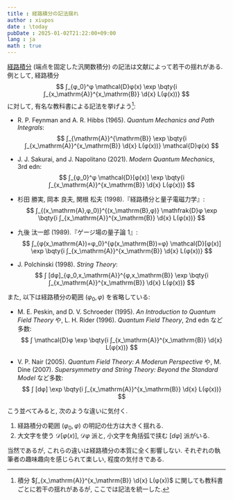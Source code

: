 ```yaml
---
title : 経路積分の記法揺れ
author : xiupos
date : \today
pubDate : 2025-01-02T21:22:00+09:00
lang : ja
math : true
---
```



[経路積分](/blog/note/functional/#%E6%B1%8E%E9%96%A2%E6%95%B0%E7%A9%8D%E5%88%86) (端点を固定した汎関数積分) の記法は文献によって若干の揺れがある. 例として, 経路積分
$$
∫_{φ_0}^φ \mathcal{D}φ(x) \exp \bqty{i ∫_{x_\mathrm{A}}^{x_\mathrm{B}} \d{x} L(φ(x))}
$$
に対して, 有名な教科書による記法を挙げよう[^int]:

[^int]: 積分 $∫_{x_\mathrm{A}}^{x_\mathrm{B}} \d{x} L(φ(x))$ に関しても教科書ごとに若干の揺れがあるが, ここでは記法を統一した.

- R. P. Feynman and A. R. Hibbs (1965). _Quantum Mechanics and Path Integrals_:
    $$
    ∫_{\mathrm{A}}^{\mathrm{B}} \exp \bqty{i ∫_{x_\mathrm{A}}^{x_\mathrm{B}} \d{x} L(φ(x))} \mathcal{D}φ(x)
    $$

- J. J. Sakurai, and J. Napolitano (2021). _Modern Quantum Mechanics_, 3rd edn:
    $$
    ∫_{φ_0}^φ \mathcal{D}[φ(x)] \exp \bqty{i ∫_{x_\mathrm{A}}^{x_\mathrm{B}} \d{x} L(φ(x))}
    $$

- 杉田 勝実, 岡本 良夫, 関根 松夫 (1998).『経路積分と量子電磁力学』:
    $$
    ∫_{(x_\mathrm{A},φ_0)}^{(x_\mathrm{B},φ)} \mathfrak{D}φ \exp \bqty{i ∫_{x_\mathrm{A}}^{x_\mathrm{B}} \d{x} L(φ(x))}
    $$

- 九後 汰一郎 (1989).『ゲージ場の量子論 1』:
    $$
    ∫_{φ(x_\mathrm{A})=φ_0}^{φ(x_\mathrm{B})=φ} \mathcal{D}[φ(x)] \exp \bqty{i ∫_{x_\mathrm{A}}^{x_\mathrm{B}} \d{x} L(φ(x))}
    $$

- J. Polchinski (1998). _String Theory_:
    $$
    ∫ [dφ]_{φ_0,x_\mathrm{A}}^{φ,x_\mathrm{B}} \exp \bqty{i ∫_{x_\mathrm{A}}^{x_\mathrm{B}} \d{x} L(φ(x))}
    $$

また, 以下は経路積分の範囲 $(φ_0, φ)$ を省略している:

- M. E. Peskin, and D. V. Schroeder (1995). _An Introduction to Quantum Field Theory_ や, L. H. Rider (1996). _Quantum Field Theory_, 2nd edn など多数:
    $$
    ∫ \mathcal{D}φ \exp \bqty{i ∫_{x_\mathrm{A}}^{x_\mathrm{B}} \d{x} L(φ(x))}
    $$

- V. P. Nair (2005). _Quantum Field Theory: A Moderun Perspective_ や, M. Dine (2007). _Supersymmetry and String Theory: Beyond the Standard Model_ など多数:
    $$
    ∫ [dφ] \exp \bqty{i ∫_{x_\mathrm{A}}^{x_\mathrm{B}} \d{x} L(φ(x))}
    $$

こう並べてみると, 次のような違いに気付く.

1.  経路積分の範囲 $(φ_0, φ)$ の明記の仕方は大きく揺れる.
1.  大文字を使う $\mathcal{D}[φ(x)]$, $\mathcal{D}φ$ 派と, 小文字を角括弧で挟む $[dφ]$ 派がいる.

当然であるが, これらの違いは経路積分の本質に全く影響しない. それぞれの執筆者の趣味趣向を感じられて楽しい, 程度の気付きである.
